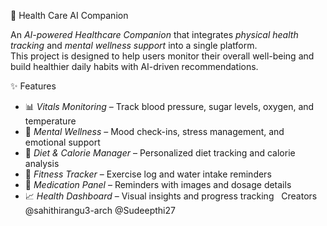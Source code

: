 🏥 Health Care AI Companion

An *AI-powered Healthcare Companion* that integrates *physical health tracking* and *mental wellness support* into a single platform.  
This project is designed to help users monitor their overall well-being and build healthier daily habits with AI-driven recommendations.  

 ✨ Features
- 📊 *Vitals Monitoring* – Track blood pressure, sugar levels, oxygen, and temperature  
- 🧠 *Mental Wellness* – Mood check-ins, stress management, and emotional support  
- 🍎 *Diet & Calorie Manager* – Personalized diet tracking and calorie analysis  
- 🏃 *Fitness Tracker* – Exercise log and water intake reminders  
- 💊 *Medication Panel* – Reminders with images and dosage details  
- 📈 *Health Dashboard* – Visual insights and progress tracking  
Creators
@sahithirangu3-arch
@Sudeepthi27
